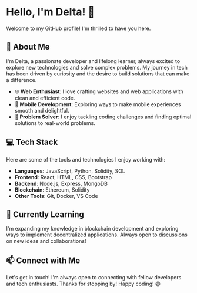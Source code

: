 # Hello, I'm Delta! 👋

Welcome to my GitHub profile! I'm thrilled to have you here.

## 🌟 About Me
I'm Delta, a passionate developer and lifelong learner, always excited to explore new technologies and solve complex problems. My journey in tech has been driven by curiosity and the desire to build solutions that can make a difference.

- 🌐 **Web Enthusiast**: I love crafting websites and web applications with clean and efficient code.
- 📱 **Mobile Development**: Exploring ways to make mobile experiences smooth and delightful.
- 🔧 **Problem Solver**: I enjoy tackling coding challenges and finding optimal solutions to real-world problems.

## 💻 Tech Stack
Here are some of the tools and technologies I enjoy working with:

- **Languages**: JavaScript, Python, Solidity, SQL
- **Frontend**: React, HTML, CSS, Bootstrap
- **Backend**: Node.js, Express, MongoDB
- **Blockchain**: Ethereum, Solidity
- **Other Tools**: Git, Docker, VS Code

## 🌱 Currently Learning
I'm expanding my knowledge in blockchain development and exploring ways to implement decentralized applications. Always open to discussions on new ideas and collaborations!

## 📫 Connect with Me
Let's get in touch! I'm always open to connecting with fellow developers and tech enthusiasts.
Thanks for stopping by! Happy coding! 😄
